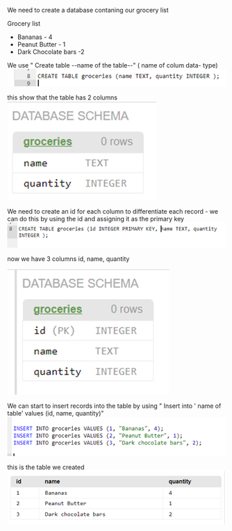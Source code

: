 We need to create a database contaning our grocery list

Grocery list
- Bananas - 4
-  Peanut Butter - 1
-  Dark Chocolate bars  -2 

We use " Create table  --name of the table--" ( name of colum  data- type)  
![](src/1.png)

this show that the table has 2 columns  
![](src/3.png)


We need to create an id for each column to differentiate each record - we can do this by using the id and assigning it as the primary key
![](src/4.png)

now we have 3 columns  id, name, quantity


![](src/5.png)


We can start to insert records into the table by using
" Insert into  ' name of table'  values (id, name, quantity)"
![](src/6.png)

this is the table we created
![](src/9.png)

